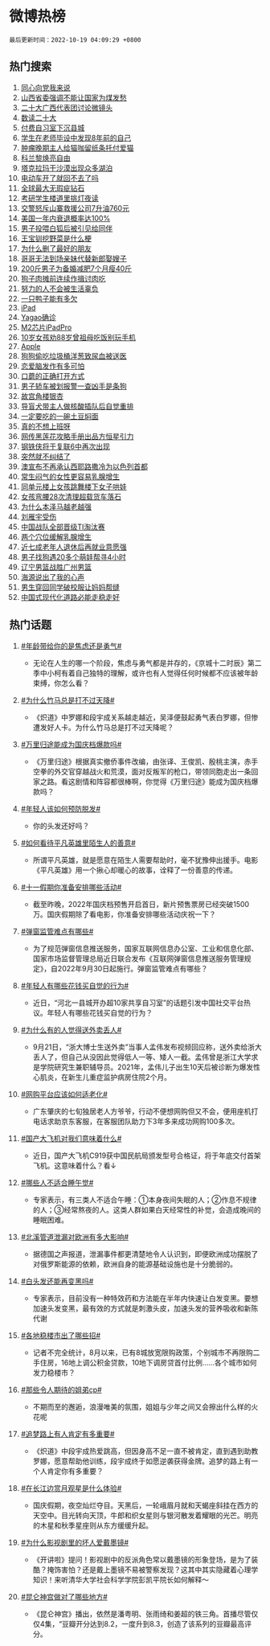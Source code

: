 # 微博热榜

`最后更新时间：2022-10-19 04:09:29 +0800`

## 热门搜索

1. [同心向党我来说](https://m.weibo.cn/search?containerid=100103type%3D1%26t%3D10%26q%3D%23%E5%90%8C%E5%BF%83%E5%90%91%E5%85%9A%E6%88%91%E6%9D%A5%E8%AF%B4%23&stream_entry_id=51&isnewpage=1&extparam=seat%3D1%26cate%3D10103%26filter_type%3Drealtimehot%26dgr%3D0%26pos%3D0%26c_type%3D51%26display_time%3D1666123768%26pre_seqid%3D166612376834504174318&luicode=10000011&lfid=106003type%253D25%2526t%253D3%2526disable_hot%253D1%2526filter_type%253Drealtimehot)
1. [山西省委强调不能让国家为煤发愁](https://m.weibo.cn/search?containerid=100103type%3D1%26t%3D10%26q%3D%23%E5%B1%B1%E8%A5%BF%E7%9C%81%E5%A7%94%E5%BC%BA%E8%B0%83%E4%B8%8D%E8%83%BD%E8%AE%A9%E5%9B%BD%E5%AE%B6%E4%B8%BA%E7%85%A4%E5%8F%91%E6%84%81%23&stream_entry_id=31&isnewpage=1&extparam=seat%3D1%26cate%3D0%26band_rank%3D1%26lcate%3D5001%26pos%3D0%26realpos%3D1%26flag%3D0%26filter_type%3Drealtimehot%26q%3D%2523%25E5%25B1%25B1%25E8%25A5%25BF%25E7%259C%2581%25E5%25A7%2594%25E5%25BC%25BA%25E8%25B0%2583%25E4%25B8%258D%25E8%2583%25BD%25E8%25AE%25A9%25E5%259B%25BD%25E5%25AE%25B6%25E4%25B8%25BA%25E7%2585%25A4%25E5%258F%2591%25E6%2584%2581%2523%26dgr%3D0%26c_type%3D31%26display_time%3D1666123768%26pre_seqid%3D166612376834504174318&luicode=10000011&lfid=106003type%253D25%2526t%253D3%2526disable_hot%253D1%2526filter_type%253Drealtimehot)
1. [二十大广西代表团讨论微镜头](https://m.weibo.cn/search?containerid=100103type%3D1%26t%3D10%26q%3D%23%E4%BA%8C%E5%8D%81%E5%A4%A7%E5%B9%BF%E8%A5%BF%E4%BB%A3%E8%A1%A8%E5%9B%A2%E8%AE%A8%E8%AE%BA%E5%BE%AE%E9%95%9C%E5%A4%B4%23&stream_entry_id=31&isnewpage=1&extparam=seat%3D1%26cate%3D0%26band_rank%3D2%26lcate%3D5001%26pos%3D1%26realpos%3D2%26flag%3D0%26filter_type%3Drealtimehot%26q%3D%2523%25E4%25BA%258C%25E5%258D%2581%25E5%25A4%25A7%25E5%25B9%25BF%25E8%25A5%25BF%25E4%25BB%25A3%25E8%25A1%25A8%25E5%259B%25A2%25E8%25AE%25A8%25E8%25AE%25BA%25E5%25BE%25AE%25E9%2595%259C%25E5%25A4%25B4%2523%26dgr%3D0%26c_type%3D31%26display_time%3D1666123768%26pre_seqid%3D166612376834504174318&luicode=10000011&lfid=106003type%253D25%2526t%253D3%2526disable_hot%253D1%2526filter_type%253Drealtimehot)
1. [数读二十大](https://m.weibo.cn/search?containerid=100103type%3D1%26t%3D10%26q%3D%23%E6%95%B0%E8%AF%BB%E4%BA%8C%E5%8D%81%E5%A4%A7%23&stream_entry_id=31&isnewpage=1&extparam=seat%3D1%26cate%3D0%26band_rank%3D3%26lcate%3D5001%26pos%3D2%26realpos%3D3%26flag%3D0%26filter_type%3Drealtimehot%26q%3D%2523%25E6%2595%25B0%25E8%25AF%25BB%25E4%25BA%258C%25E5%258D%2581%25E5%25A4%25A7%2523%26dgr%3D0%26c_type%3D31%26display_time%3D1666123768%26pre_seqid%3D166612376834504174318&luicode=10000011&lfid=106003type%253D25%2526t%253D3%2526disable_hot%253D1%2526filter_type%253Drealtimehot)
1. [付费自习室下沉县城](https://m.weibo.cn/search?containerid=100103type%3D1%26t%3D10%26q%3D%23%E4%BB%98%E8%B4%B9%E8%87%AA%E4%B9%A0%E5%AE%A4%E4%B8%8B%E6%B2%89%E5%8E%BF%E5%9F%8E%23&stream_entry_id=31&isnewpage=1&extparam=seat%3D1%26cate%3D0%26band_rank%3D4%26lcate%3D5001%26pos%3D3%26realpos%3D4%26flag%3D0%26filter_type%3Drealtimehot%26q%3D%2523%25E4%25BB%2598%25E8%25B4%25B9%25E8%2587%25AA%25E4%25B9%25A0%25E5%25AE%25A4%25E4%25B8%258B%25E6%25B2%2589%25E5%258E%25BF%25E5%259F%258E%2523%26dgr%3D0%26c_type%3D31%26display_time%3D1666123768%26pre_seqid%3D166612376834504174318&luicode=10000011&lfid=106003type%253D25%2526t%253D3%2526disable_hot%253D1%2526filter_type%253Drealtimehot)
1. [学生在老师毕设中发现8年前的自己](https://m.weibo.cn/search?containerid=100103type%3D1%26t%3D10%26q%3D%23%E5%AD%A6%E7%94%9F%E5%9C%A8%E8%80%81%E5%B8%88%E6%AF%95%E8%AE%BE%E4%B8%AD%E5%8F%91%E7%8E%B08%E5%B9%B4%E5%89%8D%E7%9A%84%E8%87%AA%E5%B7%B1%23&stream_entry_id=31&isnewpage=1&extparam=seat%3D1%26cate%3D0%26band_rank%3D5%26lcate%3D5001%26pos%3D4%26realpos%3D5%26flag%3D0%26filter_type%3Drealtimehot%26q%3D%2523%25E5%25AD%25A6%25E7%2594%259F%25E5%259C%25A8%25E8%2580%2581%25E5%25B8%2588%25E6%25AF%2595%25E8%25AE%25BE%25E4%25B8%25AD%25E5%258F%2591%25E7%258E%25B08%25E5%25B9%25B4%25E5%2589%258D%25E7%259A%2584%25E8%2587%25AA%25E5%25B7%25B1%2523%26dgr%3D0%26c_type%3D31%26display_time%3D1666123768%26pre_seqid%3D166612376834504174318&luicode=10000011&lfid=106003type%253D25%2526t%253D3%2526disable_hot%253D1%2526filter_type%253Drealtimehot)
1. [肿瘤晚期主人给猫咖留纸条托付爱猫](https://m.weibo.cn/search?containerid=100103type%3D1%26t%3D10%26q%3D%23%E8%82%BF%E7%98%A4%E6%99%9A%E6%9C%9F%E4%B8%BB%E4%BA%BA%E7%BB%99%E7%8C%AB%E5%92%96%E7%95%99%E7%BA%B8%E6%9D%A1%E6%89%98%E4%BB%98%E7%88%B1%E7%8C%AB%23&stream_entry_id=31&isnewpage=1&extparam=seat%3D1%26cate%3D0%26band_rank%3D6%26lcate%3D5001%26pos%3D5%26realpos%3D6%26flag%3D0%26filter_type%3Drealtimehot%26q%3D%2523%25E8%2582%25BF%25E7%2598%25A4%25E6%2599%259A%25E6%259C%259F%25E4%25B8%25BB%25E4%25BA%25BA%25E7%25BB%2599%25E7%258C%25AB%25E5%2592%2596%25E7%2595%2599%25E7%25BA%25B8%25E6%259D%25A1%25E6%2589%2598%25E4%25BB%2598%25E7%2588%25B1%25E7%258C%25AB%2523%26dgr%3D0%26c_type%3D31%26display_time%3D1666123768%26pre_seqid%3D166612376834504174318&luicode=10000011&lfid=106003type%253D25%2526t%253D3%2526disable_hot%253D1%2526filter_type%253Drealtimehot)
1. [科兰黎焕亮自由](https://m.weibo.cn/search?containerid=100103type%3D1%26t%3D10%26q%3D%23%E7%A7%91%E5%85%B0%E9%BB%8E%E7%84%95%E4%BA%AE%E8%87%AA%E7%94%B1%23&stream_entry_id=31&isnewpage=1&extparam=seat%3D1%26cate%3D0%26band_rank%3D7%26lcate%3D5001%26pos%3D6%26filter_type%3Drealtimehot%26adid%3D168286%26topic_ad%3D1%26q%3D%2523%25E7%25A7%2591%25E5%2585%25B0%25E9%25BB%258E%25E7%2584%2595%25E4%25BA%25AE%25E8%2587%25AA%25E7%2594%25B1%2523%26dgr%3D0%26c_type%3D31%26display_time%3D1666123768%26pre_seqid%3D166612376834504174318&luicode=10000011&lfid=106003type%253D25%2526t%253D3%2526disable_hot%253D1%2526filter_type%253Drealtimehot)
1. [塔克拉玛干沙漠出现众多湖泊](https://m.weibo.cn/search?containerid=100103type%3D1%26t%3D10%26q%3D%23%E5%A1%94%E5%85%8B%E6%8B%89%E7%8E%9B%E5%B9%B2%E6%B2%99%E6%BC%A0%E5%87%BA%E7%8E%B0%E4%BC%97%E5%A4%9A%E6%B9%96%E6%B3%8A%23&stream_entry_id=31&isnewpage=1&extparam=seat%3D1%26cate%3D0%26band_rank%3D7%26lcate%3D5001%26pos%3D7%26realpos%3D7%26flag%3D0%26filter_type%3Drealtimehot%26q%3D%2523%25E5%25A1%2594%25E5%2585%258B%25E6%258B%2589%25E7%258E%259B%25E5%25B9%25B2%25E6%25B2%2599%25E6%25BC%25A0%25E5%2587%25BA%25E7%258E%25B0%25E4%25BC%2597%25E5%25A4%259A%25E6%25B9%2596%25E6%25B3%258A%2523%26dgr%3D0%26c_type%3D31%26display_time%3D1666123768%26pre_seqid%3D166612376834504174318&luicode=10000011&lfid=106003type%253D25%2526t%253D3%2526disable_hot%253D1%2526filter_type%253Drealtimehot)
1. [电动车开了就回不去了吗](https://m.weibo.cn/search?containerid=100103type%3D1%26t%3D10%26q%3D%23%E7%94%B5%E5%8A%A8%E8%BD%A6%E5%BC%80%E4%BA%86%E5%B0%B1%E5%9B%9E%E4%B8%8D%E5%8E%BB%E4%BA%86%E5%90%97%23&stream_entry_id=31&isnewpage=1&extparam=seat%3D1%26cate%3D0%26band_rank%3D8%26lcate%3D5001%26pos%3D8%26realpos%3D8%26flag%3D0%26filter_type%3Drealtimehot%26q%3D%2523%25E7%2594%25B5%25E5%258A%25A8%25E8%25BD%25A6%25E5%25BC%2580%25E4%25BA%2586%25E5%25B0%25B1%25E5%259B%259E%25E4%25B8%258D%25E5%258E%25BB%25E4%25BA%2586%25E5%2590%2597%2523%26dgr%3D0%26c_type%3D31%26display_time%3D1666123768%26pre_seqid%3D166612376834504174318&luicode=10000011&lfid=106003type%253D25%2526t%253D3%2526disable_hot%253D1%2526filter_type%253Drealtimehot)
1. [全球最大无瑕疵钻石](https://m.weibo.cn/search?containerid=100103type%3D1%26t%3D10%26q%3D%23%E5%85%A8%E7%90%83%E6%9C%80%E5%A4%A7%E6%97%A0%E7%91%95%E7%96%B5%E9%92%BB%E7%9F%B3%23&stream_entry_id=31&isnewpage=1&extparam=seat%3D1%26cate%3D0%26band_rank%3D9%26lcate%3D5001%26pos%3D9%26realpos%3D9%26flag%3D0%26filter_type%3Drealtimehot%26q%3D%2523%25E5%2585%25A8%25E7%2590%2583%25E6%259C%2580%25E5%25A4%25A7%25E6%2597%25A0%25E7%2591%2595%25E7%2596%25B5%25E9%2592%25BB%25E7%259F%25B3%2523%26dgr%3D0%26c_type%3D31%26display_time%3D1666123768%26pre_seqid%3D166612376834504174318&luicode=10000011&lfid=106003type%253D25%2526t%253D3%2526disable_hot%253D1%2526filter_type%253Drealtimehot)
1. [考研学生楼道里挑灯夜读](https://m.weibo.cn/search?containerid=100103type%3D1%26t%3D10%26q%3D%23%E8%80%83%E7%A0%94%E5%AD%A6%E7%94%9F%E6%A5%BC%E9%81%93%E9%87%8C%E6%8C%91%E7%81%AF%E5%A4%9C%E8%AF%BB%23&stream_entry_id=31&isnewpage=1&extparam=seat%3D1%26cate%3D0%26band_rank%3D10%26lcate%3D5001%26pos%3D10%26realpos%3D10%26flag%3D0%26filter_type%3Drealtimehot%26q%3D%2523%25E8%2580%2583%25E7%25A0%2594%25E5%25AD%25A6%25E7%2594%259F%25E6%25A5%25BC%25E9%2581%2593%25E9%2587%258C%25E6%258C%2591%25E7%2581%25AF%25E5%25A4%259C%25E8%25AF%25BB%2523%26dgr%3D0%26c_type%3D31%26display_time%3D1666123768%26pre_seqid%3D166612376834504174318&luicode=10000011&lfid=106003type%253D25%2526t%253D3%2526disable_hot%253D1%2526filter_type%253Drealtimehot)
1. [交警怒斥山寨救援公司7升油760元](https://m.weibo.cn/search?containerid=100103type%3D1%26t%3D10%26q%3D%23%E4%BA%A4%E8%AD%A6%E6%80%92%E6%96%A5%E5%B1%B1%E5%AF%A8%E6%95%91%E6%8F%B4%E5%85%AC%E5%8F%B87%E5%8D%87%E6%B2%B9760%E5%85%83%23&stream_entry_id=31&isnewpage=1&extparam=seat%3D1%26cate%3D0%26band_rank%3D11%26lcate%3D5001%26pos%3D11%26realpos%3D11%26flag%3D1%26filter_type%3Drealtimehot%26q%3D%2523%25E4%25BA%25A4%25E8%25AD%25A6%25E6%2580%2592%25E6%2596%25A5%25E5%25B1%25B1%25E5%25AF%25A8%25E6%2595%2591%25E6%258F%25B4%25E5%2585%25AC%25E5%258F%25B87%25E5%258D%2587%25E6%25B2%25B9760%25E5%2585%2583%2523%26dgr%3D0%26c_type%3D31%26display_time%3D1666123768%26pre_seqid%3D166612376834504174318&luicode=10000011&lfid=106003type%253D25%2526t%253D3%2526disable_hot%253D1%2526filter_type%253Drealtimehot)
1. [美国一年内衰退概率达100%](https://m.weibo.cn/search?containerid=100103type%3D1%26t%3D10%26q%3D%23%E7%BE%8E%E5%9B%BD%E4%B8%80%E5%B9%B4%E5%86%85%E8%A1%B0%E9%80%80%E6%A6%82%E7%8E%87%E8%BE%BE100%25%23&stream_entry_id=31&isnewpage=1&extparam=seat%3D1%26cate%3D0%26band_rank%3D12%26lcate%3D5001%26pos%3D12%26realpos%3D12%26flag%3D0%26filter_type%3Drealtimehot%26q%3D%2523%25E7%25BE%258E%25E5%259B%25BD%25E4%25B8%2580%25E5%25B9%25B4%25E5%2586%2585%25E8%25A1%25B0%25E9%2580%2580%25E6%25A6%2582%25E7%258E%2587%25E8%25BE%25BE100%2525%2523%26dgr%3D0%26c_type%3D31%26display_time%3D1666123768%26pre_seqid%3D166612376834504174318&luicode=10000011&lfid=106003type%253D25%2526t%253D3%2526disable_hot%253D1%2526filter_type%253Drealtimehot)
1. [男子投喂白狐后被引见给同伴](https://m.weibo.cn/search?containerid=100103type%3D1%26t%3D10%26q%3D%23%E7%94%B7%E5%AD%90%E6%8A%95%E5%96%82%E7%99%BD%E7%8B%90%E5%90%8E%E8%A2%AB%E5%BC%95%E8%A7%81%E7%BB%99%E5%90%8C%E4%BC%B4%23&stream_entry_id=31&isnewpage=1&extparam=seat%3D1%26cate%3D0%26band_rank%3D13%26lcate%3D5001%26pos%3D13%26realpos%3D13%26flag%3D0%26filter_type%3Drealtimehot%26q%3D%2523%25E7%2594%25B7%25E5%25AD%2590%25E6%258A%2595%25E5%2596%2582%25E7%2599%25BD%25E7%258B%2590%25E5%2590%258E%25E8%25A2%25AB%25E5%25BC%2595%25E8%25A7%2581%25E7%25BB%2599%25E5%2590%258C%25E4%25BC%25B4%2523%26dgr%3D0%26c_type%3D31%26display_time%3D1666123768%26pre_seqid%3D166612376834504174318&luicode=10000011&lfid=106003type%253D25%2526t%253D3%2526disable_hot%253D1%2526filter_type%253Drealtimehot)
1. [王宝钏挖野菜是什么梗](https://m.weibo.cn/search?containerid=100103type%3D1%26t%3D10%26q%3D%23%E7%8E%8B%E5%AE%9D%E9%92%8F%E6%8C%96%E9%87%8E%E8%8F%9C%E6%98%AF%E4%BB%80%E4%B9%88%E6%A2%97%23&stream_entry_id=31&isnewpage=1&extparam=seat%3D1%26cate%3D0%26band_rank%3D14%26lcate%3D5001%26pos%3D14%26realpos%3D14%26flag%3D0%26filter_type%3Drealtimehot%26q%3D%2523%25E7%258E%258B%25E5%25AE%259D%25E9%2592%258F%25E6%258C%2596%25E9%2587%258E%25E8%258F%259C%25E6%2598%25AF%25E4%25BB%2580%25E4%25B9%2588%25E6%25A2%2597%2523%26dgr%3D0%26c_type%3D31%26display_time%3D1666123768%26pre_seqid%3D166612376834504174318&luicode=10000011&lfid=106003type%253D25%2526t%253D3%2526disable_hot%253D1%2526filter_type%253Drealtimehot)
1. [为什么删了最好的朋友](https://m.weibo.cn/search?containerid=100103type%3D1%26t%3D10%26q%3D%23%E4%B8%BA%E4%BB%80%E4%B9%88%E5%88%A0%E4%BA%86%E6%9C%80%E5%A5%BD%E7%9A%84%E6%9C%8B%E5%8F%8B%23&stream_entry_id=31&isnewpage=1&extparam=seat%3D1%26cate%3D0%26band_rank%3D15%26lcate%3D5001%26pos%3D15%26realpos%3D15%26flag%3D0%26filter_type%3Drealtimehot%26q%3D%2523%25E4%25B8%25BA%25E4%25BB%2580%25E4%25B9%2588%25E5%2588%25A0%25E4%25BA%2586%25E6%259C%2580%25E5%25A5%25BD%25E7%259A%2584%25E6%259C%258B%25E5%258F%258B%2523%26dgr%3D0%26c_type%3D31%26display_time%3D1666123768%26pre_seqid%3D166612376834504174318&luicode=10000011&lfid=106003type%253D25%2526t%253D3%2526disable_hot%253D1%2526filter_type%253Drealtimehot)
1. [哥哥无法到场亲妹代替新郎娶嫂子](https://m.weibo.cn/search?containerid=100103type%3D1%26t%3D10%26q%3D%23%E5%93%A5%E5%93%A5%E6%97%A0%E6%B3%95%E5%88%B0%E5%9C%BA%E4%BA%B2%E5%A6%B9%E4%BB%A3%E6%9B%BF%E6%96%B0%E9%83%8E%E5%A8%B6%E5%AB%82%E5%AD%90%23&stream_entry_id=31&isnewpage=1&extparam=seat%3D1%26cate%3D0%26band_rank%3D16%26lcate%3D5001%26pos%3D16%26realpos%3D16%26flag%3D0%26filter_type%3Drealtimehot%26q%3D%2523%25E5%2593%25A5%25E5%2593%25A5%25E6%2597%25A0%25E6%25B3%2595%25E5%2588%25B0%25E5%259C%25BA%25E4%25BA%25B2%25E5%25A6%25B9%25E4%25BB%25A3%25E6%259B%25BF%25E6%2596%25B0%25E9%2583%258E%25E5%25A8%25B6%25E5%25AB%2582%25E5%25AD%2590%2523%26dgr%3D0%26c_type%3D31%26display_time%3D1666123768%26pre_seqid%3D166612376834504174318&luicode=10000011&lfid=106003type%253D25%2526t%253D3%2526disable_hot%253D1%2526filter_type%253Drealtimehot)
1. [200斤男子为备婚减肥7个月瘦40斤](https://m.weibo.cn/search?containerid=100103type%3D1%26t%3D10%26q%3D%23200%E6%96%A4%E7%94%B7%E5%AD%90%E4%B8%BA%E5%A4%87%E5%A9%9A%E5%87%8F%E8%82%A57%E4%B8%AA%E6%9C%88%E7%98%A640%E6%96%A4%23&stream_entry_id=31&isnewpage=1&extparam=seat%3D1%26cate%3D0%26band_rank%3D17%26lcate%3D5001%26pos%3D17%26realpos%3D17%26flag%3D0%26filter_type%3Drealtimehot%26q%3D%2523200%25E6%2596%25A4%25E7%2594%25B7%25E5%25AD%2590%25E4%25B8%25BA%25E5%25A4%2587%25E5%25A9%259A%25E5%2587%258F%25E8%2582%25A57%25E4%25B8%25AA%25E6%259C%2588%25E7%2598%25A640%25E6%2596%25A4%2523%26dgr%3D0%26c_type%3D31%26display_time%3D1666123768%26pre_seqid%3D166612376834504174318&luicode=10000011&lfid=106003type%253D25%2526t%253D3%2526disable_hot%253D1%2526filter_type%253Drealtimehot)
1. [狗子肉摊前连续作揖讨肉吃](https://m.weibo.cn/search?containerid=100103type%3D1%26t%3D10%26q%3D%23%E7%8B%97%E5%AD%90%E8%82%89%E6%91%8A%E5%89%8D%E8%BF%9E%E7%BB%AD%E4%BD%9C%E6%8F%96%E8%AE%A8%E8%82%89%E5%90%83%23&stream_entry_id=31&isnewpage=1&extparam=seat%3D1%26cate%3D0%26band_rank%3D18%26lcate%3D5001%26pos%3D18%26realpos%3D18%26flag%3D0%26filter_type%3Drealtimehot%26q%3D%2523%25E7%258B%2597%25E5%25AD%2590%25E8%2582%2589%25E6%2591%258A%25E5%2589%258D%25E8%25BF%259E%25E7%25BB%25AD%25E4%25BD%259C%25E6%258F%2596%25E8%25AE%25A8%25E8%2582%2589%25E5%2590%2583%2523%26dgr%3D0%26c_type%3D31%26display_time%3D1666123768%26pre_seqid%3D166612376834504174318&luicode=10000011&lfid=106003type%253D25%2526t%253D3%2526disable_hot%253D1%2526filter_type%253Drealtimehot)
1. [努力的人不会被生活辜负](https://m.weibo.cn/search?containerid=100103type%3D1%26t%3D10%26q%3D%23%E5%8A%AA%E5%8A%9B%E7%9A%84%E4%BA%BA%E4%B8%8D%E4%BC%9A%E8%A2%AB%E7%94%9F%E6%B4%BB%E8%BE%9C%E8%B4%9F%23&stream_entry_id=31&isnewpage=1&extparam=seat%3D1%26cate%3D0%26band_rank%3D19%26lcate%3D5001%26pos%3D19%26realpos%3D19%26flag%3D0%26filter_type%3Drealtimehot%26q%3D%2523%25E5%258A%25AA%25E5%258A%259B%25E7%259A%2584%25E4%25BA%25BA%25E4%25B8%258D%25E4%25BC%259A%25E8%25A2%25AB%25E7%2594%259F%25E6%25B4%25BB%25E8%25BE%259C%25E8%25B4%259F%2523%26dgr%3D0%26c_type%3D31%26display_time%3D1666123768%26pre_seqid%3D166612376834504174318&luicode=10000011&lfid=106003type%253D25%2526t%253D3%2526disable_hot%253D1%2526filter_type%253Drealtimehot)
1. [一只鸭子能有多欠](https://m.weibo.cn/search?containerid=100103type%3D1%26t%3D10%26q%3D%23%E4%B8%80%E5%8F%AA%E9%B8%AD%E5%AD%90%E8%83%BD%E6%9C%89%E5%A4%9A%E6%AC%A0%23&stream_entry_id=31&isnewpage=1&extparam=seat%3D1%26cate%3D0%26band_rank%3D20%26lcate%3D5001%26pos%3D20%26realpos%3D20%26flag%3D0%26filter_type%3Drealtimehot%26q%3D%2523%25E4%25B8%2580%25E5%258F%25AA%25E9%25B8%25AD%25E5%25AD%2590%25E8%2583%25BD%25E6%259C%2589%25E5%25A4%259A%25E6%25AC%25A0%2523%26dgr%3D0%26c_type%3D31%26display_time%3D1666123768%26pre_seqid%3D166612376834504174318&luicode=10000011&lfid=106003type%253D25%2526t%253D3%2526disable_hot%253D1%2526filter_type%253Drealtimehot)
1. [iPad](https://m.weibo.cn/search?containerid=100103type%3D1%26t%3D10%26q%3D%23iPad%23&stream_entry_id=31&isnewpage=1&extparam=seat%3D1%26cate%3D0%26band_rank%3D21%26lcate%3D5001%26pos%3D21%26realpos%3D21%26flag%3D0%26filter_type%3Drealtimehot%26q%3D%2523iPad%2523%26dgr%3D0%26c_type%3D31%26display_time%3D1666123768%26pre_seqid%3D166612376834504174318&luicode=10000011&lfid=106003type%253D25%2526t%253D3%2526disable_hot%253D1%2526filter_type%253Drealtimehot)
1. [Yagao确诊](https://m.weibo.cn/search?containerid=100103type%3D1%26t%3D10%26q%3D%23Yagao%E7%A1%AE%E8%AF%8A%23&stream_entry_id=31&isnewpage=1&extparam=seat%3D1%26cate%3D0%26band_rank%3D22%26lcate%3D5001%26pos%3D22%26realpos%3D22%26flag%3D0%26filter_type%3Drealtimehot%26q%3D%2523Yagao%25E7%25A1%25AE%25E8%25AF%258A%2523%26dgr%3D0%26c_type%3D31%26display_time%3D1666123768%26pre_seqid%3D166612376834504174318&luicode=10000011&lfid=106003type%253D25%2526t%253D3%2526disable_hot%253D1%2526filter_type%253Drealtimehot)
1. [M2芯片iPadPro](https://m.weibo.cn/search?containerid=100103type%3D1%26t%3D10%26q%3D%23M2%E8%8A%AF%E7%89%87iPadPro%23&stream_entry_id=31&isnewpage=1&extparam=seat%3D1%26cate%3D0%26band_rank%3D23%26lcate%3D5001%26pos%3D23%26realpos%3D23%26flag%3D0%26filter_type%3Drealtimehot%26q%3D%2523M2%25E8%258A%25AF%25E7%2589%2587iPadPro%2523%26dgr%3D0%26c_type%3D31%26display_time%3D1666123768%26pre_seqid%3D166612376834504174318&luicode=10000011&lfid=106003type%253D25%2526t%253D3%2526disable_hot%253D1%2526filter_type%253Drealtimehot)
1. [10岁女孩劝88岁曾祖母吃饭别玩手机](https://m.weibo.cn/search?containerid=100103type%3D1%26t%3D10%26q%3D%2310%E5%B2%81%E5%A5%B3%E5%AD%A9%E5%8A%9D88%E5%B2%81%E6%9B%BE%E7%A5%96%E6%AF%8D%E5%90%83%E9%A5%AD%E5%88%AB%E7%8E%A9%E6%89%8B%E6%9C%BA%23&stream_entry_id=31&isnewpage=1&extparam=seat%3D1%26cate%3D0%26band_rank%3D24%26lcate%3D5001%26pos%3D24%26realpos%3D24%26flag%3D0%26filter_type%3Drealtimehot%26q%3D%252310%25E5%25B2%2581%25E5%25A5%25B3%25E5%25AD%25A9%25E5%258A%259D88%25E5%25B2%2581%25E6%259B%25BE%25E7%25A5%2596%25E6%25AF%258D%25E5%2590%2583%25E9%25A5%25AD%25E5%2588%25AB%25E7%258E%25A9%25E6%2589%258B%25E6%259C%25BA%2523%26dgr%3D0%26c_type%3D31%26display_time%3D1666123768%26pre_seqid%3D166612376834504174318&luicode=10000011&lfid=106003type%253D25%2526t%253D3%2526disable_hot%253D1%2526filter_type%253Drealtimehot)
1. [Apple](https://m.weibo.cn/search?containerid=100103type%3D1%26t%3D10%26q%3DApple&stream_entry_id=31&isnewpage=1&extparam=seat%3D1%26cate%3D0%26band_rank%3D25%26lcate%3D5001%26pos%3D25%26realpos%3D25%26flag%3D0%26filter_type%3Drealtimehot%26q%3DApple%26dgr%3D0%26c_type%3D31%26display_time%3D1666123768%26pre_seqid%3D166612376834504174318&luicode=10000011&lfid=106003type%253D25%2526t%253D3%2526disable_hot%253D1%2526filter_type%253Drealtimehot)
1. [狗狗偷吃垃圾桶洋葱致尿血被送医](https://m.weibo.cn/search?containerid=100103type%3D1%26t%3D10%26q%3D%23%E7%8B%97%E7%8B%97%E5%81%B7%E5%90%83%E5%9E%83%E5%9C%BE%E6%A1%B6%E6%B4%8B%E8%91%B1%E8%87%B4%E5%B0%BF%E8%A1%80%E8%A2%AB%E9%80%81%E5%8C%BB%23&stream_entry_id=31&isnewpage=1&extparam=seat%3D1%26cate%3D0%26band_rank%3D26%26lcate%3D5001%26pos%3D26%26realpos%3D26%26flag%3D0%26filter_type%3Drealtimehot%26q%3D%2523%25E7%258B%2597%25E7%258B%2597%25E5%2581%25B7%25E5%2590%2583%25E5%259E%2583%25E5%259C%25BE%25E6%25A1%25B6%25E6%25B4%258B%25E8%2591%25B1%25E8%2587%25B4%25E5%25B0%25BF%25E8%25A1%2580%25E8%25A2%25AB%25E9%2580%2581%25E5%258C%25BB%2523%26dgr%3D0%26c_type%3D31%26display_time%3D1666123768%26pre_seqid%3D166612376834504174318&luicode=10000011&lfid=106003type%253D25%2526t%253D3%2526disable_hot%253D1%2526filter_type%253Drealtimehot)
1. [恋爱脑发作有多可怕](https://m.weibo.cn/search?containerid=100103type%3D1%26t%3D10%26q%3D%23%E6%81%8B%E7%88%B1%E8%84%91%E5%8F%91%E4%BD%9C%E6%9C%89%E5%A4%9A%E5%8F%AF%E6%80%95%23&stream_entry_id=31&isnewpage=1&extparam=seat%3D1%26cate%3D0%26band_rank%3D27%26lcate%3D5001%26pos%3D27%26realpos%3D27%26flag%3D0%26filter_type%3Drealtimehot%26q%3D%2523%25E6%2581%258B%25E7%2588%25B1%25E8%2584%2591%25E5%258F%2591%25E4%25BD%259C%25E6%259C%2589%25E5%25A4%259A%25E5%258F%25AF%25E6%2580%2595%2523%26dgr%3D0%26c_type%3D31%26display_time%3D1666123768%26pre_seqid%3D166612376834504174318&luicode=10000011&lfid=106003type%253D25%2526t%253D3%2526disable_hot%253D1%2526filter_type%253Drealtimehot)
1. [口蘑的正确打开方式](https://m.weibo.cn/search?containerid=100103type%3D1%26t%3D10%26q%3D%23%E5%8F%A3%E8%98%91%E7%9A%84%E6%AD%A3%E7%A1%AE%E6%89%93%E5%BC%80%E6%96%B9%E5%BC%8F%23&stream_entry_id=31&isnewpage=1&extparam=seat%3D1%26cate%3D0%26band_rank%3D28%26lcate%3D5001%26pos%3D28%26realpos%3D28%26flag%3D0%26filter_type%3Drealtimehot%26q%3D%2523%25E5%258F%25A3%25E8%2598%2591%25E7%259A%2584%25E6%25AD%25A3%25E7%25A1%25AE%25E6%2589%2593%25E5%25BC%2580%25E6%2596%25B9%25E5%25BC%258F%2523%26dgr%3D0%26c_type%3D31%26display_time%3D1666123768%26pre_seqid%3D166612376834504174318&luicode=10000011&lfid=106003type%253D25%2526t%253D3%2526disable_hot%253D1%2526filter_type%253Drealtimehot)
1. [男子轿车被划报警一查凶手是条狗](https://m.weibo.cn/search?containerid=100103type%3D1%26t%3D10%26q%3D%23%E7%94%B7%E5%AD%90%E8%BD%BF%E8%BD%A6%E8%A2%AB%E5%88%92%E6%8A%A5%E8%AD%A6%E4%B8%80%E6%9F%A5%E5%87%B6%E6%89%8B%E6%98%AF%E6%9D%A1%E7%8B%97%23&stream_entry_id=31&isnewpage=1&extparam=seat%3D1%26cate%3D0%26band_rank%3D29%26lcate%3D5001%26pos%3D29%26realpos%3D29%26flag%3D0%26filter_type%3Drealtimehot%26q%3D%2523%25E7%2594%25B7%25E5%25AD%2590%25E8%25BD%25BF%25E8%25BD%25A6%25E8%25A2%25AB%25E5%2588%2592%25E6%258A%25A5%25E8%25AD%25A6%25E4%25B8%2580%25E6%259F%25A5%25E5%2587%25B6%25E6%2589%258B%25E6%2598%25AF%25E6%259D%25A1%25E7%258B%2597%2523%26dgr%3D0%26c_type%3D31%26display_time%3D1666123768%26pre_seqid%3D166612376834504174318&luicode=10000011&lfid=106003type%253D25%2526t%253D3%2526disable_hot%253D1%2526filter_type%253Drealtimehot)
1. [故宫角楼银杏](https://m.weibo.cn/search?containerid=100103type%3D1%26t%3D10%26q%3D%23%E6%95%85%E5%AE%AB%E8%A7%92%E6%A5%BC%E9%93%B6%E6%9D%8F%23&stream_entry_id=31&isnewpage=1&extparam=seat%3D1%26cate%3D0%26band_rank%3D30%26lcate%3D5001%26pos%3D30%26realpos%3D30%26flag%3D0%26filter_type%3Drealtimehot%26q%3D%2523%25E6%2595%2585%25E5%25AE%25AB%25E8%25A7%2592%25E6%25A5%25BC%25E9%2593%25B6%25E6%259D%258F%2523%26dgr%3D0%26c_type%3D31%26display_time%3D1666123768%26pre_seqid%3D166612376834504174318&luicode=10000011&lfid=106003type%253D25%2526t%253D3%2526disable_hot%253D1%2526filter_type%253Drealtimehot)
1. [导盲犬带主人做核酸插队后自觉重排](https://m.weibo.cn/search?containerid=100103type%3D1%26t%3D10%26q%3D%23%E5%AF%BC%E7%9B%B2%E7%8A%AC%E5%B8%A6%E4%B8%BB%E4%BA%BA%E5%81%9A%E6%A0%B8%E9%85%B8%E6%8F%92%E9%98%9F%E5%90%8E%E8%87%AA%E8%A7%89%E9%87%8D%E6%8E%92%23&stream_entry_id=31&isnewpage=1&extparam=seat%3D1%26cate%3D0%26band_rank%3D31%26lcate%3D5001%26pos%3D31%26realpos%3D31%26flag%3D0%26filter_type%3Drealtimehot%26q%3D%2523%25E5%25AF%25BC%25E7%259B%25B2%25E7%258A%25AC%25E5%25B8%25A6%25E4%25B8%25BB%25E4%25BA%25BA%25E5%2581%259A%25E6%25A0%25B8%25E9%2585%25B8%25E6%258F%2592%25E9%2598%259F%25E5%2590%258E%25E8%2587%25AA%25E8%25A7%2589%25E9%2587%258D%25E6%258E%2592%2523%26dgr%3D0%26c_type%3D31%26display_time%3D1666123768%26pre_seqid%3D166612376834504174318&luicode=10000011&lfid=106003type%253D25%2526t%253D3%2526disable_hot%253D1%2526filter_type%253Drealtimehot)
1. [一定要吃的一碗土豆焖面](https://m.weibo.cn/search?containerid=100103type%3D1%26t%3D10%26q%3D%23%E4%B8%80%E5%AE%9A%E8%A6%81%E5%90%83%E7%9A%84%E4%B8%80%E7%A2%97%E5%9C%9F%E8%B1%86%E7%84%96%E9%9D%A2%23&stream_entry_id=31&isnewpage=1&extparam=seat%3D1%26cate%3D0%26band_rank%3D32%26lcate%3D5001%26pos%3D32%26realpos%3D32%26flag%3D0%26filter_type%3Drealtimehot%26q%3D%2523%25E4%25B8%2580%25E5%25AE%259A%25E8%25A6%2581%25E5%2590%2583%25E7%259A%2584%25E4%25B8%2580%25E7%25A2%2597%25E5%259C%259F%25E8%25B1%2586%25E7%2584%2596%25E9%259D%25A2%2523%26dgr%3D0%26c_type%3D31%26display_time%3D1666123768%26pre_seqid%3D166612376834504174318&luicode=10000011&lfid=106003type%253D25%2526t%253D3%2526disable_hot%253D1%2526filter_type%253Drealtimehot)
1. [真的不想上班呀](https://m.weibo.cn/search?containerid=100103type%3D1%26t%3D10%26q%3D%23%E7%9C%9F%E7%9A%84%E4%B8%8D%E6%83%B3%E4%B8%8A%E7%8F%AD%E5%91%80%23&stream_entry_id=31&isnewpage=1&extparam=seat%3D1%26cate%3D0%26band_rank%3D33%26lcate%3D5001%26pos%3D33%26realpos%3D33%26flag%3D0%26filter_type%3Drealtimehot%26q%3D%2523%25E7%259C%259F%25E7%259A%2584%25E4%25B8%258D%25E6%2583%25B3%25E4%25B8%258A%25E7%258F%25AD%25E5%2591%2580%2523%26dgr%3D0%26c_type%3D31%26display_time%3D1666123768%26pre_seqid%3D166612376834504174318&luicode=10000011&lfid=106003type%253D25%2526t%253D3%2526disable_hot%253D1%2526filter_type%253Drealtimehot)
1. [网传黑莲花攻略手册出品方恒星引力](https://m.weibo.cn/search?containerid=100103type%3D1%26t%3D10%26q%3D%23%E7%BD%91%E4%BC%A0%E9%BB%91%E8%8E%B2%E8%8A%B1%E6%94%BB%E7%95%A5%E6%89%8B%E5%86%8C%E5%87%BA%E5%93%81%E6%96%B9%E6%81%92%E6%98%9F%E5%BC%95%E5%8A%9B%23&stream_entry_id=31&isnewpage=1&extparam=seat%3D1%26cate%3D0%26band_rank%3D34%26lcate%3D5001%26pos%3D34%26realpos%3D34%26flag%3D0%26filter_type%3Drealtimehot%26q%3D%2523%25E7%25BD%2591%25E4%25BC%25A0%25E9%25BB%2591%25E8%258E%25B2%25E8%258A%25B1%25E6%2594%25BB%25E7%2595%25A5%25E6%2589%258B%25E5%2586%258C%25E5%2587%25BA%25E5%2593%2581%25E6%2596%25B9%25E6%2581%2592%25E6%2598%259F%25E5%25BC%2595%25E5%258A%259B%2523%26dgr%3D0%26c_type%3D31%26display_time%3D1666123768%26pre_seqid%3D166612376834504174318&luicode=10000011&lfid=106003type%253D25%2526t%253D3%2526disable_hot%253D1%2526filter_type%253Drealtimehot)
1. [钢铁侠将于复联6中再次出现](https://m.weibo.cn/search?containerid=100103type%3D1%26t%3D10%26q%3D%23%E9%92%A2%E9%93%81%E4%BE%A0%E5%B0%86%E4%BA%8E%E5%A4%8D%E8%81%946%E4%B8%AD%E5%86%8D%E6%AC%A1%E5%87%BA%E7%8E%B0%23&stream_entry_id=31&isnewpage=1&extparam=seat%3D1%26cate%3D0%26band_rank%3D35%26lcate%3D5001%26pos%3D35%26realpos%3D35%26flag%3D0%26filter_type%3Drealtimehot%26q%3D%2523%25E9%2592%25A2%25E9%2593%2581%25E4%25BE%25A0%25E5%25B0%2586%25E4%25BA%258E%25E5%25A4%258D%25E8%2581%25946%25E4%25B8%25AD%25E5%2586%258D%25E6%25AC%25A1%25E5%2587%25BA%25E7%258E%25B0%2523%26dgr%3D0%26c_type%3D31%26display_time%3D1666123768%26pre_seqid%3D166612376834504174318&luicode=10000011&lfid=106003type%253D25%2526t%253D3%2526disable_hot%253D1%2526filter_type%253Drealtimehot)
1. [突然就不纠结了](https://m.weibo.cn/search?containerid=100103type%3D1%26t%3D10%26q%3D%23%E7%AA%81%E7%84%B6%E5%B0%B1%E4%B8%8D%E7%BA%A0%E7%BB%93%E4%BA%86%23&stream_entry_id=31&isnewpage=1&extparam=seat%3D1%26cate%3D0%26band_rank%3D36%26lcate%3D5001%26pos%3D36%26realpos%3D36%26flag%3D0%26filter_type%3Drealtimehot%26q%3D%2523%25E7%25AA%2581%25E7%2584%25B6%25E5%25B0%25B1%25E4%25B8%258D%25E7%25BA%25A0%25E7%25BB%2593%25E4%25BA%2586%2523%26dgr%3D0%26c_type%3D31%26display_time%3D1666123768%26pre_seqid%3D166612376834504174318&luicode=10000011&lfid=106003type%253D25%2526t%253D3%2526disable_hot%253D1%2526filter_type%253Drealtimehot)
1. [澳宣布不再承认西耶路撒冷为以色列首都](https://m.weibo.cn/search?containerid=100103type%3D1%26t%3D10%26q%3D%E6%BE%B3%E5%AE%A3%E5%B8%83%E4%B8%8D%E5%86%8D%E6%89%BF%E8%AE%A4%E8%A5%BF%E8%80%B6%E8%B7%AF%E6%92%92%E5%86%B7%E4%B8%BA%E4%BB%A5%E8%89%B2%E5%88%97%E9%A6%96%E9%83%BD&stream_entry_id=31&isnewpage=1&extparam=seat%3D1%26cate%3D0%26band_rank%3D37%26lcate%3D5001%26pos%3D37%26realpos%3D37%26flag%3D0%26filter_type%3Drealtimehot%26q%3D%25E6%25BE%25B3%25E5%25AE%25A3%25E5%25B8%2583%25E4%25B8%258D%25E5%2586%258D%25E6%2589%25BF%25E8%25AE%25A4%25E8%25A5%25BF%25E8%2580%25B6%25E8%25B7%25AF%25E6%2592%2592%25E5%2586%25B7%25E4%25B8%25BA%25E4%25BB%25A5%25E8%2589%25B2%25E5%2588%2597%25E9%25A6%2596%25E9%2583%25BD%26dgr%3D0%26c_type%3D31%26display_time%3D1666123768%26pre_seqid%3D166612376834504174318&luicode=10000011&lfid=106003type%253D25%2526t%253D3%2526disable_hot%253D1%2526filter_type%253Drealtimehot)
1. [常生闷气的女性更容易乳腺增生](https://m.weibo.cn/search?containerid=100103type%3D1%26t%3D10%26q%3D%23%E5%B8%B8%E7%94%9F%E9%97%B7%E6%B0%94%E7%9A%84%E5%A5%B3%E6%80%A7%E6%9B%B4%E5%AE%B9%E6%98%93%E4%B9%B3%E8%85%BA%E5%A2%9E%E7%94%9F%23&stream_entry_id=31&isnewpage=1&extparam=seat%3D1%26cate%3D0%26band_rank%3D38%26lcate%3D5001%26pos%3D38%26realpos%3D38%26flag%3D0%26filter_type%3Drealtimehot%26q%3D%2523%25E5%25B8%25B8%25E7%2594%259F%25E9%2597%25B7%25E6%25B0%2594%25E7%259A%2584%25E5%25A5%25B3%25E6%2580%25A7%25E6%259B%25B4%25E5%25AE%25B9%25E6%2598%2593%25E4%25B9%25B3%25E8%2585%25BA%25E5%25A2%259E%25E7%2594%259F%2523%26dgr%3D0%26c_type%3D31%26display_time%3D1666123768%26pre_seqid%3D166612376834504174318&luicode=10000011&lfid=106003type%253D25%2526t%253D3%2526disable_hot%253D1%2526filter_type%253Drealtimehot)
1. [同单元楼上女孩跳舞楼下女子哄娃](https://m.weibo.cn/search?containerid=100103type%3D1%26t%3D10%26q%3D%23%E5%90%8C%E5%8D%95%E5%85%83%E6%A5%BC%E4%B8%8A%E5%A5%B3%E5%AD%A9%E8%B7%B3%E8%88%9E%E6%A5%BC%E4%B8%8B%E5%A5%B3%E5%AD%90%E5%93%84%E5%A8%83%23&stream_entry_id=31&isnewpage=1&extparam=seat%3D1%26cate%3D0%26band_rank%3D39%26lcate%3D5001%26pos%3D39%26realpos%3D39%26flag%3D0%26filter_type%3Drealtimehot%26q%3D%2523%25E5%2590%258C%25E5%258D%2595%25E5%2585%2583%25E6%25A5%25BC%25E4%25B8%258A%25E5%25A5%25B3%25E5%25AD%25A9%25E8%25B7%25B3%25E8%2588%259E%25E6%25A5%25BC%25E4%25B8%258B%25E5%25A5%25B3%25E5%25AD%2590%25E5%2593%2584%25E5%25A8%2583%2523%26dgr%3D0%26c_type%3D31%26display_time%3D1666123768%26pre_seqid%3D166612376834504174318&luicode=10000011&lfid=106003type%253D25%2526t%253D3%2526disable_hot%253D1%2526filter_type%253Drealtimehot)
1. [女孩弯腰28次清理超载货车落石](https://m.weibo.cn/search?containerid=100103type%3D1%26t%3D10%26q%3D%23%E5%A5%B3%E5%AD%A9%E5%BC%AF%E8%85%B028%E6%AC%A1%E6%B8%85%E7%90%86%E8%B6%85%E8%BD%BD%E8%B4%A7%E8%BD%A6%E8%90%BD%E7%9F%B3%23&stream_entry_id=31&isnewpage=1&extparam=seat%3D1%26cate%3D0%26band_rank%3D40%26lcate%3D5001%26pos%3D40%26realpos%3D40%26flag%3D0%26filter_type%3Drealtimehot%26q%3D%2523%25E5%25A5%25B3%25E5%25AD%25A9%25E5%25BC%25AF%25E8%2585%25B028%25E6%25AC%25A1%25E6%25B8%2585%25E7%2590%2586%25E8%25B6%2585%25E8%25BD%25BD%25E8%25B4%25A7%25E8%25BD%25A6%25E8%2590%25BD%25E7%259F%25B3%2523%26dgr%3D0%26c_type%3D31%26display_time%3D1666123768%26pre_seqid%3D166612376834504174318&luicode=10000011&lfid=106003type%253D25%2526t%253D3%2526disable_hot%253D1%2526filter_type%253Drealtimehot)
1. [为什么本泽马越老越强](https://m.weibo.cn/search?containerid=100103type%3D1%26t%3D10%26q%3D%23%E4%B8%BA%E4%BB%80%E4%B9%88%E6%9C%AC%E6%B3%BD%E9%A9%AC%E8%B6%8A%E8%80%81%E8%B6%8A%E5%BC%BA%23&stream_entry_id=31&isnewpage=1&extparam=seat%3D1%26cate%3D0%26band_rank%3D41%26lcate%3D5001%26pos%3D41%26realpos%3D41%26flag%3D1%26filter_type%3Drealtimehot%26q%3D%2523%25E4%25B8%25BA%25E4%25BB%2580%25E4%25B9%2588%25E6%259C%25AC%25E6%25B3%25BD%25E9%25A9%25AC%25E8%25B6%258A%25E8%2580%2581%25E8%25B6%258A%25E5%25BC%25BA%2523%26dgr%3D0%26c_type%3D31%26display_time%3D1666123768%26pre_seqid%3D166612376834504174318&luicode=10000011&lfid=106003type%253D25%2526t%253D3%2526disable_hot%253D1%2526filter_type%253Drealtimehot)
1. [刘雁宇受伤](https://m.weibo.cn/search?containerid=100103type%3D1%26t%3D10%26q%3D%23%E5%88%98%E9%9B%81%E5%AE%87%E5%8F%97%E4%BC%A4%23&stream_entry_id=31&isnewpage=1&extparam=seat%3D1%26cate%3D0%26band_rank%3D42%26lcate%3D5001%26pos%3D42%26realpos%3D42%26flag%3D0%26filter_type%3Drealtimehot%26q%3D%2523%25E5%2588%2598%25E9%259B%2581%25E5%25AE%2587%25E5%258F%2597%25E4%25BC%25A4%2523%26dgr%3D0%26c_type%3D31%26display_time%3D1666123768%26pre_seqid%3D166612376834504174318&luicode=10000011&lfid=106003type%253D25%2526t%253D3%2526disable_hot%253D1%2526filter_type%253Drealtimehot)
1. [中国战队全部晋级TI淘汰赛](https://m.weibo.cn/search?containerid=100103type%3D1%26t%3D10%26q%3D%23%E4%B8%AD%E5%9B%BD%E6%88%98%E9%98%9F%E5%85%A8%E9%83%A8%E6%99%8B%E7%BA%A7TI%E6%B7%98%E6%B1%B0%E8%B5%9B%23&stream_entry_id=31&isnewpage=1&extparam=seat%3D1%26cate%3D0%26band_rank%3D43%26lcate%3D5001%26pos%3D43%26realpos%3D43%26flag%3D0%26filter_type%3Drealtimehot%26q%3D%2523%25E4%25B8%25AD%25E5%259B%25BD%25E6%2588%2598%25E9%2598%259F%25E5%2585%25A8%25E9%2583%25A8%25E6%2599%258B%25E7%25BA%25A7TI%25E6%25B7%2598%25E6%25B1%25B0%25E8%25B5%259B%2523%26dgr%3D0%26c_type%3D31%26display_time%3D1666123768%26pre_seqid%3D166612376834504174318&luicode=10000011&lfid=106003type%253D25%2526t%253D3%2526disable_hot%253D1%2526filter_type%253Drealtimehot)
1. [两个穴位缓解乳腺增生](https://m.weibo.cn/search?containerid=100103type%3D1%26t%3D10%26q%3D%23%E4%B8%A4%E4%B8%AA%E7%A9%B4%E4%BD%8D%E7%BC%93%E8%A7%A3%E4%B9%B3%E8%85%BA%E5%A2%9E%E7%94%9F%23&stream_entry_id=31&isnewpage=1&extparam=seat%3D1%26cate%3D0%26band_rank%3D44%26lcate%3D5001%26pos%3D44%26realpos%3D44%26flag%3D1%26filter_type%3Drealtimehot%26q%3D%2523%25E4%25B8%25A4%25E4%25B8%25AA%25E7%25A9%25B4%25E4%25BD%258D%25E7%25BC%2593%25E8%25A7%25A3%25E4%25B9%25B3%25E8%2585%25BA%25E5%25A2%259E%25E7%2594%259F%2523%26dgr%3D0%26c_type%3D31%26display_time%3D1666123768%26pre_seqid%3D166612376834504174318&luicode=10000011&lfid=106003type%253D25%2526t%253D3%2526disable_hot%253D1%2526filter_type%253Drealtimehot)
1. [近七成老年人退休后再就业意愿强](https://m.weibo.cn/search?containerid=100103type%3D1%26t%3D10%26q%3D%23%E8%BF%91%E4%B8%83%E6%88%90%E8%80%81%E5%B9%B4%E4%BA%BA%E9%80%80%E4%BC%91%E5%90%8E%E5%86%8D%E5%B0%B1%E4%B8%9A%E6%84%8F%E6%84%BF%E5%BC%BA%23&stream_entry_id=31&isnewpage=1&extparam=seat%3D1%26cate%3D0%26band_rank%3D45%26lcate%3D5001%26pos%3D45%26realpos%3D45%26flag%3D1%26filter_type%3Drealtimehot%26q%3D%2523%25E8%25BF%2591%25E4%25B8%2583%25E6%2588%2590%25E8%2580%2581%25E5%25B9%25B4%25E4%25BA%25BA%25E9%2580%2580%25E4%25BC%2591%25E5%2590%258E%25E5%2586%258D%25E5%25B0%25B1%25E4%25B8%259A%25E6%2584%258F%25E6%2584%25BF%25E5%25BC%25BA%2523%26dgr%3D0%26c_type%3D31%26display_time%3D1666123768%26pre_seqid%3D166612376834504174318&luicode=10000011&lfid=106003type%253D25%2526t%253D3%2526disable_hot%253D1%2526filter_type%253Drealtimehot)
1. [男子找狗遇20多个萌娃帮寻4小时](https://m.weibo.cn/search?containerid=100103type%3D1%26t%3D10%26q%3D%23%E7%94%B7%E5%AD%90%E6%89%BE%E7%8B%97%E9%81%8720%E5%A4%9A%E4%B8%AA%E8%90%8C%E5%A8%83%E5%B8%AE%E5%AF%BB4%E5%B0%8F%E6%97%B6%23&stream_entry_id=31&isnewpage=1&extparam=seat%3D1%26cate%3D0%26band_rank%3D46%26lcate%3D5001%26pos%3D46%26realpos%3D46%26flag%3D1%26filter_type%3Drealtimehot%26q%3D%2523%25E7%2594%25B7%25E5%25AD%2590%25E6%2589%25BE%25E7%258B%2597%25E9%2581%258720%25E5%25A4%259A%25E4%25B8%25AA%25E8%2590%258C%25E5%25A8%2583%25E5%25B8%25AE%25E5%25AF%25BB4%25E5%25B0%258F%25E6%2597%25B6%2523%26dgr%3D0%26c_type%3D31%26display_time%3D1666123768%26pre_seqid%3D166612376834504174318&luicode=10000011&lfid=106003type%253D25%2526t%253D3%2526disable_hot%253D1%2526filter_type%253Drealtimehot)
1. [辽宁男篮战胜广州男篮](https://m.weibo.cn/search?containerid=100103type%3D1%26t%3D10%26q%3D%23%E8%BE%BD%E5%AE%81%E7%94%B7%E7%AF%AE%E6%88%98%E8%83%9C%E5%B9%BF%E5%B7%9E%E7%94%B7%E7%AF%AE%23&stream_entry_id=31&isnewpage=1&extparam=seat%3D1%26cate%3D0%26band_rank%3D47%26lcate%3D5001%26pos%3D47%26realpos%3D47%26flag%3D1%26filter_type%3Drealtimehot%26q%3D%2523%25E8%25BE%25BD%25E5%25AE%2581%25E7%2594%25B7%25E7%25AF%25AE%25E6%2588%2598%25E8%2583%259C%25E5%25B9%25BF%25E5%25B7%259E%25E7%2594%25B7%25E7%25AF%25AE%2523%26dgr%3D0%26c_type%3D31%26display_time%3D1666123768%26pre_seqid%3D166612376834504174318&luicode=10000011&lfid=106003type%253D25%2526t%253D3%2526disable_hot%253D1%2526filter_type%253Drealtimehot)
1. [海源说出了我的心声](https://m.weibo.cn/search?containerid=100103type%3D1%26t%3D10%26q%3D%23%E6%B5%B7%E6%BA%90%E8%AF%B4%E5%87%BA%E4%BA%86%E6%88%91%E7%9A%84%E5%BF%83%E5%A3%B0%23&stream_entry_id=31&isnewpage=1&extparam=seat%3D1%26cate%3D0%26band_rank%3D48%26lcate%3D5001%26pos%3D48%26realpos%3D48%26flag%3D1%26filter_type%3Drealtimehot%26q%3D%2523%25E6%25B5%25B7%25E6%25BA%2590%25E8%25AF%25B4%25E5%2587%25BA%25E4%25BA%2586%25E6%2588%2591%25E7%259A%2584%25E5%25BF%2583%25E5%25A3%25B0%2523%26dgr%3D0%26c_type%3D31%26display_time%3D1666123768%26pre_seqid%3D166612376834504174318&luicode=10000011&lfid=106003type%253D25%2526t%253D3%2526disable_hot%253D1%2526filter_type%253Drealtimehot)
1. [男生穿回同学破校服让妈妈帮缝](https://m.weibo.cn/search?containerid=100103type%3D1%26t%3D10%26q%3D%23%E7%94%B7%E7%94%9F%E7%A9%BF%E5%9B%9E%E5%90%8C%E5%AD%A6%E7%A0%B4%E6%A0%A1%E6%9C%8D%E8%AE%A9%E5%A6%88%E5%A6%88%E5%B8%AE%E7%BC%9D%23&stream_entry_id=31&isnewpage=1&extparam=seat%3D1%26cate%3D0%26band_rank%3D49%26lcate%3D5001%26pos%3D49%26realpos%3D49%26flag%3D1%26filter_type%3Drealtimehot%26q%3D%2523%25E7%2594%25B7%25E7%2594%259F%25E7%25A9%25BF%25E5%259B%259E%25E5%2590%258C%25E5%25AD%25A6%25E7%25A0%25B4%25E6%25A0%25A1%25E6%259C%258D%25E8%25AE%25A9%25E5%25A6%2588%25E5%25A6%2588%25E5%25B8%25AE%25E7%25BC%259D%2523%26dgr%3D0%26c_type%3D31%26display_time%3D1666123768%26pre_seqid%3D166612376834504174318&luicode=10000011&lfid=106003type%253D25%2526t%253D3%2526disable_hot%253D1%2526filter_type%253Drealtimehot)
1. [中国式现代化道路必能走稳走好](https://m.weibo.cn/search?containerid=100103type%3D1%26t%3D10%26q%3D%23%E4%B8%AD%E5%9B%BD%E5%BC%8F%E7%8E%B0%E4%BB%A3%E5%8C%96%E9%81%93%E8%B7%AF%E5%BF%85%E8%83%BD%E8%B5%B0%E7%A8%B3%E8%B5%B0%E5%A5%BD%23&stream_entry_id=31&isnewpage=1&extparam=seat%3D1%26cate%3D0%26band_rank%3D50%26lcate%3D5001%26pos%3D50%26realpos%3D50%26flag%3D1%26filter_type%3Drealtimehot%26q%3D%2523%25E4%25B8%25AD%25E5%259B%25BD%25E5%25BC%258F%25E7%258E%25B0%25E4%25BB%25A3%25E5%258C%2596%25E9%2581%2593%25E8%25B7%25AF%25E5%25BF%2585%25E8%2583%25BD%25E8%25B5%25B0%25E7%25A8%25B3%25E8%25B5%25B0%25E5%25A5%25BD%2523%26dgr%3D0%26c_type%3D31%26display_time%3D1666123768%26pre_seqid%3D166612376834504174318&luicode=10000011&lfid=106003type%253D25%2526t%253D3%2526disable_hot%253D1%2526filter_type%253Drealtimehot)

## 热门话题

1. [#年龄带给你的是焦虑还是勇气#](https://m.weibo.cn/search?containerid=231522type%3D1%26t%3D10%26q%3D%23%E5%B9%B4%E9%BE%84%E5%B8%A6%E7%BB%99%E4%BD%A0%E7%9A%84%E6%98%AF%E7%84%A6%E8%99%91%E8%BF%98%E6%98%AF%E5%8B%87%E6%B0%94%23&stream_entry_id=128&isnewpage=1&extparam=seat%3D1%26unitid%3D1664619638229%26c_type%3D128%26lcate%3D5004%26cate%3D5004%26dgr%3D0%26pos%3D1-0-0%26display_time%3D1666123769%26pre_seqid%3D166612376929003017316&luicode=10000011&lfid=231648_-_4)
    - 无论在人生的哪一个阶段，焦虑与勇气都是并存的，《京城十二时辰》第二季中小柯有着自己独特的理解，或许也有人觉得任何时候都不应该被年龄束缚，你怎么看？

1. [#为什么竹马总是打不过天降#](https://m.weibo.cn/search?containerid=231522type%3D1%26t%3D10%26q%3D%23%E4%B8%BA%E4%BB%80%E4%B9%88%E7%AB%B9%E9%A9%AC%E6%80%BB%E6%98%AF%E6%89%93%E4%B8%8D%E8%BF%87%E5%A4%A9%E9%99%8D%23&stream_entry_id=128&isnewpage=1&extparam=seat%3D1%26unitid%3D1664771724501%26c_type%3D128%26lcate%3D5004%26cate%3D5004%26dgr%3D0%26pos%3D1-0-1%26display_time%3D1666123769%26pre_seqid%3D166612376929003017316&luicode=10000011&lfid=231648_-_4)
    - 《炽道》中罗娜和段宇成关系越走越近，吴泽便鼓起勇气表白罗娜，但惨遭发好人卡。为什么竹马总是打不过天降呢？

1. [#万里归途能成为国庆档爆款吗#](https://m.weibo.cn/search?containerid=231522type%3D1%26t%3D10%26q%3D%23%E4%B8%87%E9%87%8C%E5%BD%92%E9%80%94%E8%83%BD%E6%88%90%E4%B8%BA%E5%9B%BD%E5%BA%86%E6%A1%A3%E7%88%86%E6%AC%BE%E5%90%97%23&stream_entry_id=128&isnewpage=1&extparam=seat%3D1%26unitid%3D44847%26c_type%3D128%26lcate%3D5004%26cate%3D5004%26dgr%3D0%26pos%3D1-0-2%26display_time%3D1666123769%26pre_seqid%3D166612376929003017316&luicode=10000011&lfid=231648_-_4)
    - 《万里归途》根据真实撤侨事件改编，由张译、王俊凯、殷桃主演，赤手空拳的外交官穿越战火和荒漠，面对反叛军的枪口，带领同胞走出一条回家之路。看这剧情和阵容都很棒啊，你觉得《万里归途》能成为国庆档爆款吗？

1. [#年轻人该如何预防脱发#](https://m.weibo.cn/search?containerid=231522type%3D1%26t%3D10%26q%3D%23%E5%B9%B4%E8%BD%BB%E4%BA%BA%E8%AF%A5%E5%A6%82%E4%BD%95%E9%A2%84%E9%98%B2%E8%84%B1%E5%8F%91%23&stream_entry_id=128&isnewpage=1&extparam=seat%3D1%26unitid%3D44834%26c_type%3D128%26lcate%3D5004%26cate%3D5004%26dgr%3D0%26pos%3D1-0-3%26display_time%3D1666123769%26pre_seqid%3D166612376929003017316&luicode=10000011&lfid=231648_-_4)
    - 你的头发还好吗？

1. [#如何看待平凡英雄里陌生人的善意#](https://m.weibo.cn/search?containerid=231522type%3D1%26t%3D10%26q%3D%23%E5%A6%82%E4%BD%95%E7%9C%8B%E5%BE%85%E5%B9%B3%E5%87%A1%E8%8B%B1%E9%9B%84%E9%87%8C%E9%99%8C%E7%94%9F%E4%BA%BA%E7%9A%84%E5%96%84%E6%84%8F%23&stream_entry_id=128&isnewpage=1&extparam=seat%3D1%26unitid%3D1664717126325%26c_type%3D128%26lcate%3D5004%26cate%3D5004%26dgr%3D0%26pos%3D1-0-4%26display_time%3D1666123769%26pre_seqid%3D166612376929003017316&luicode=10000011&lfid=231648_-_4)
    - 所谓平凡英雄，就是愿意在陌生人需要帮助时，毫不犹豫伸出援手。电影《平凡英雄》用一个揪心却暖心的故事，诠释了一份善意的传递。

1. [#十一假期你准备安排哪些活动#](https://m.weibo.cn/search?containerid=231522type%3D1%26t%3D10%26q%3D%23%E5%8D%81%E4%B8%80%E5%81%87%E6%9C%9F%E4%BD%A0%E5%87%86%E5%A4%87%E5%AE%89%E6%8E%92%E5%93%AA%E4%BA%9B%E6%B4%BB%E5%8A%A8%23&stream_entry_id=128&isnewpage=1&extparam=seat%3D1%26unitid%3D44829%26c_type%3D128%26lcate%3D5004%26cate%3D5004%26dgr%3D0%26pos%3D1-0-5%26display_time%3D1666123769%26pre_seqid%3D166612376929003017316&luicode=10000011&lfid=231648_-_4)
    - 截至昨晚，2022年国庆档预售开启首日，新片预售票房已经突破1500万。国庆假期除了看电影，你准备安排哪些活动庆祝一下？

1. [#弹窗监管难点有哪些#](https://m.weibo.cn/search?containerid=231522type%3D1%26t%3D10%26q%3D%23%E5%BC%B9%E7%AA%97%E7%9B%91%E7%AE%A1%E9%9A%BE%E7%82%B9%E6%9C%89%E5%93%AA%E4%BA%9B%23&stream_entry_id=128&isnewpage=1&extparam=seat%3D1%26unitid%3D44839%26c_type%3D128%26lcate%3D5004%26cate%3D5004%26dgr%3D0%26pos%3D1-0-6%26display_time%3D1666123769%26pre_seqid%3D166612376929003017316&luicode=10000011&lfid=231648_-_4)
    - 为了规范弹窗信息推送服务，国家互联网信息办公室、工业和信息化部、国家市场监督管理总局近日联合发布《互联网弹窗信息推送服务管理规定》，自2022年9月30日起施行。弹窗监管难点有哪些？

1. [#年轻人有哪些花钱买自觉的行为#](https://m.weibo.cn/search?containerid=231522type%3D1%26t%3D10%26q%3D%23%E5%B9%B4%E8%BD%BB%E4%BA%BA%E6%9C%89%E5%93%AA%E4%BA%9B%E8%8A%B1%E9%92%B1%E4%B9%B0%E8%87%AA%E8%A7%89%E7%9A%84%E8%A1%8C%E4%B8%BA%23&stream_entry_id=128&isnewpage=1&extparam=seat%3D1%26unitid%3D44838%26c_type%3D128%26lcate%3D5004%26cate%3D5004%26dgr%3D0%26pos%3D1-0-7%26display_time%3D1666123769%26pre_seqid%3D166612376929003017316&luicode=10000011&lfid=231648_-_4)
    - 近日，“河北一县城开办超10家共享自习室”的话题引发中国社交平台热议。年轻人有哪些花钱买自觉的行为？

1. [#为什么有的人觉得送外卖丢人#](https://m.weibo.cn/search?containerid=231522type%3D1%26t%3D10%26q%3D%23%E4%B8%BA%E4%BB%80%E4%B9%88%E6%9C%89%E7%9A%84%E4%BA%BA%E8%A7%89%E5%BE%97%E9%80%81%E5%A4%96%E5%8D%96%E4%B8%A2%E4%BA%BA%23&stream_entry_id=128&isnewpage=1&extparam=seat%3D1%26unitid%3D44828%26c_type%3D128%26lcate%3D5004%26cate%3D5004%26dgr%3D0%26pos%3D1-0-8%26display_time%3D1666123769%26pre_seqid%3D166612376929003017316&luicode=10000011&lfid=231648_-_4)
    - 9月21日，“浙大博士生送外卖”当事人孟伟发布视频回应称，送外卖给浙大丢人了，但自己从没因此觉得低人一等、矮人一截。孟伟曾是浙江大学求是学院研究生兼职辅导员。2021年，孟伟儿子出生10天后被诊断为爆发性心肌炎，在新生儿重症监护病房住院2个月。

1. [#网购平台应该如何适老化#](https://m.weibo.cn/search?containerid=231522type%3D1%26t%3D10%26q%3D%23%E7%BD%91%E8%B4%AD%E5%B9%B3%E5%8F%B0%E5%BA%94%E8%AF%A5%E5%A6%82%E4%BD%95%E9%80%82%E8%80%81%E5%8C%96%23&stream_entry_id=128&isnewpage=1&extparam=seat%3D1%26unitid%3D44831%26c_type%3D128%26lcate%3D5004%26cate%3D5004%26dgr%3D0%26pos%3D1-0-9%26display_time%3D1666123769%26pre_seqid%3D166612376929003017316&luicode=10000011&lfid=231648_-_4)
    - 广东肇庆的七旬独居老人方爷爷，行动不便想网购但又不会，便用座机打电话求助京东客服，在客服团队助力下3年多来成功网购100多次。

1. [#国产大飞机对我们意味着什么#](https://m.weibo.cn/search?containerid=231522type%3D1%26t%3D10%26q%3D%23%E5%9B%BD%E4%BA%A7%E5%A4%A7%E9%A3%9E%E6%9C%BA%E5%AF%B9%E6%88%91%E4%BB%AC%E6%84%8F%E5%91%B3%E7%9D%80%E4%BB%80%E4%B9%88%23&stream_entry_id=128&isnewpage=1&extparam=seat%3D1%26unitid%3D1664783133342%26c_type%3D128%26lcate%3D5004%26cate%3D5004%26dgr%3D0%26pos%3D1-0-10%26display_time%3D1666123769%26pre_seqid%3D166612376929003017316&luicode=10000011&lfid=231648_-_4)
    - 近日，国产大飞机C919获中国民航局颁发型号合格证，将于年底交付首架飞机。这意味着什么？看↓

1. [#哪些人不适合睡午觉#](https://m.weibo.cn/search?containerid=231522type%3D1%26t%3D10%26q%3D%23%E5%93%AA%E4%BA%9B%E4%BA%BA%E4%B8%8D%E9%80%82%E5%90%88%E7%9D%A1%E5%8D%88%E8%A7%89%23&stream_entry_id=128&isnewpage=1&extparam=seat%3D1%26unitid%3D44843%26c_type%3D128%26lcate%3D5004%26cate%3D5004%26dgr%3D0%26pos%3D1-0-11%26display_time%3D1666123769%26pre_seqid%3D166612376929003017316&luicode=10000011&lfid=231648_-_4)
    - 专家表示，有三类人不适合午睡：①本身夜间失眠的人；②作息不规律的人；③经常熬夜的人。这类人群如果白天经常性的补觉，会造成晚间的睡眠困难。

1. [#北溪管道泄漏对欧洲有多大影响#](https://m.weibo.cn/search?containerid=231522type%3D1%26t%3D10%26q%3D%23%E5%8C%97%E6%BA%AA%E7%AE%A1%E9%81%93%E6%B3%84%E6%BC%8F%E5%AF%B9%E6%AC%A7%E6%B4%B2%E6%9C%89%E5%A4%9A%E5%A4%A7%E5%BD%B1%E5%93%8D%23&stream_entry_id=128&isnewpage=1&extparam=seat%3D1%26unitid%3D44832%26c_type%3D128%26lcate%3D5004%26cate%3D5004%26dgr%3D0%26pos%3D1-0-12%26display_time%3D1666123769%26pre_seqid%3D166612376929003017316&luicode=10000011&lfid=231648_-_4)
    - 据德国之声报道，泄漏事件都更清楚地令人认识到，即便欧洲成功摆脱了对俄罗斯能源的依赖，欧洲自身的能源基础设施也是十分脆弱的。

1. [#白头发还能再变黑吗#](https://m.weibo.cn/search?containerid=231522type%3D1%26t%3D10%26q%3D%23%E7%99%BD%E5%A4%B4%E5%8F%91%E8%BF%98%E8%83%BD%E5%86%8D%E5%8F%98%E9%BB%91%E5%90%97%23&stream_entry_id=128&isnewpage=1&extparam=seat%3D1%26unitid%3D44830%26c_type%3D128%26lcate%3D5004%26cate%3D5004%26dgr%3D0%26pos%3D1-0-13%26display_time%3D1666123769%26pre_seqid%3D166612376929003017316&luicode=10000011&lfid=231648_-_4)
    - 专家表示，目前没有一种特效药和方法能在半年内快速让白发变黑。要想加速头发变黑，最有效的方式就是刺激头皮，加速头发的营养吸收和新陈代谢

1. [#各地稳楼市出了哪些招#](https://m.weibo.cn/search?containerid=231522type%3D1%26t%3D10%26q%3D%23%E5%90%84%E5%9C%B0%E7%A8%B3%E6%A5%BC%E5%B8%82%E5%87%BA%E4%BA%86%E5%93%AA%E4%BA%9B%E6%8B%9B%23&stream_entry_id=128&isnewpage=1&extparam=seat%3D1%26unitid%3D44840%26c_type%3D128%26lcate%3D5004%26cate%3D5004%26dgr%3D0%26pos%3D1-0-14%26display_time%3D1666123769%26pre_seqid%3D166612376929003017316&luicode=10000011&lfid=231648_-_4)
    - 记者不完全统计，8月以来，已有8城放宽限购政策，个别城市不再限购二手住房，16地上调公积金贷款，10地下调房贷首付比例……各个城市如何发力稳楼市？

1. [#那些令人期待的姐弟cp#](https://m.weibo.cn/search?containerid=231522type%3D1%26t%3D10%26q%3D%23%E9%82%A3%E4%BA%9B%E4%BB%A4%E4%BA%BA%E6%9C%9F%E5%BE%85%E7%9A%84%E5%A7%90%E5%BC%9Fcp%23&stream_entry_id=128&isnewpage=1&extparam=seat%3D1%26unitid%3D44846%26c_type%3D128%26lcate%3D5004%26cate%3D5004%26dgr%3D0%26pos%3D1-0-15%26display_time%3D1666123769%26pre_seqid%3D166612376929003017316&luicode=10000011&lfid=231648_-_4)
    - 不期而至的邂逅，浪漫唯美的氛围，姐姐与少年之间又会擦出什么样的火花呢

1. [#追梦路上有人肯定有多重要#](https://m.weibo.cn/search?containerid=231522type%3D1%26t%3D10%26q%3D%23%E8%BF%BD%E6%A2%A6%E8%B7%AF%E4%B8%8A%E6%9C%89%E4%BA%BA%E8%82%AF%E5%AE%9A%E6%9C%89%E5%A4%9A%E9%87%8D%E8%A6%81%23&stream_entry_id=128&isnewpage=1&extparam=seat%3D1%26unitid%3D1664625637915%26c_type%3D128%26lcate%3D5004%26cate%3D5004%26dgr%3D0%26pos%3D1-0-16%26display_time%3D1666123769%26pre_seqid%3D166612376929003017316&luicode=10000011&lfid=231648_-_4)
    - 《炽道》中段宇成热爱跳高，但因身高不足一直不被肯定，直到遇到助教罗娜，愿意帮助他训练，段宇成终于如愿逆袭获得金牌。追梦的路上有一个人肯定你有多重要？

1. [#在长江边赏月观星是什么体验#](https://m.weibo.cn/search?containerid=231522type%3D1%26t%3D10%26q%3D%23%E5%9C%A8%E9%95%BF%E6%B1%9F%E8%BE%B9%E8%B5%8F%E6%9C%88%E8%A7%82%E6%98%9F%E6%98%AF%E4%BB%80%E4%B9%88%E4%BD%93%E9%AA%8C%23&stream_entry_id=128&isnewpage=1&extparam=seat%3D1%26unitid%3D1664715621418%26c_type%3D128%26lcate%3D5004%26cate%3D5004%26dgr%3D0%26pos%3D1-0-17%26display_time%3D1666123769%26pre_seqid%3D166612376929003017316&luicode=10000011&lfid=231648_-_4)
    - 国庆假期，夜空灿烂夺目。天黑后，一轮峨眉月就和天蝎座斜挂在西方的天空中。目光转向天顶，牛郎和织女星则与银河散发着耀眼的光芒。明亮的木星和秋季星座则从东方缓缓升起。

1. [#为什么影视剧里的坏人爱戴墨镜#](https://m.weibo.cn/search?containerid=231522type%3D1%26t%3D10%26q%3D%23%E4%B8%BA%E4%BB%80%E4%B9%88%E5%BD%B1%E8%A7%86%E5%89%A7%E9%87%8C%E7%9A%84%E5%9D%8F%E4%BA%BA%E7%88%B1%E6%88%B4%E5%A2%A8%E9%95%9C%23&stream_entry_id=128&isnewpage=1&extparam=seat%3D1%26unitid%3D44848%26c_type%3D128%26lcate%3D5004%26cate%3D5004%26dgr%3D0%26pos%3D1-0-18%26display_time%3D1666123769%26pre_seqid%3D166612376929003017316&luicode=10000011&lfid=231648_-_4)
    - 《开讲啦》提问！影视剧中的反派角色常以戴墨镜的形象登场，是为了装酷？掩饰害怕？还是戴上墨镜不易被警察发现？这其中其实隐藏着心理学知识！来听清华大学社会科学学院彭凯平院长如何解释～

1. [#昆仑神宫做对了哪些地方#](https://m.weibo.cn/search?containerid=231522type%3D1%26t%3D10%26q%3D%23%E6%98%86%E4%BB%91%E7%A5%9E%E5%AE%AB%E5%81%9A%E5%AF%B9%E4%BA%86%E5%93%AA%E4%BA%9B%E5%9C%B0%E6%96%B9%23&stream_entry_id=128&isnewpage=1&extparam=seat%3D1%26unitid%3D44841%26c_type%3D128%26lcate%3D5004%26cate%3D5004%26dgr%3D0%26pos%3D1-0-19%26display_time%3D1666123769%26pre_seqid%3D166612376929003017316&luicode=10000011&lfid=231648_-_4)
    - 《昆仑神宫》播出，依然是潘粤明、张雨绮和姜超的铁三角。首播尽管仅仅4集，“豆瓣开分达到8.2，一度升到8.3，创造了该系列的豆瓣最高评分。

